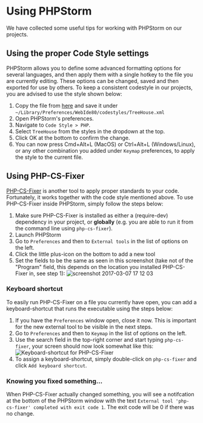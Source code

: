 Using PHPStorm
==============

We have collected some useful tips for working with PHPStorm on our projects.


## Using the proper Code Style settings

PHPStorm allows you to define some advanced formatting options for several languages,
and then apply them with a single hotkey to the file you are currently editing.
These options can be changed, saved and then exported for use by others.
To keep a consistent codestyle in our projects, you are advised to use the style shown below:

1. Copy the file from [here](/assets/codestyles/TreeHouse.xml) and save it under ``~/Library/Preferences/WebIde80/codestyles/TreeHouse.xml``
2. Open PHPStorm's preferences.
3. Navigate to ``Code Style > PHP``.
4. Select ``TreeHouse`` from the styles in the dropdown at the top.
5. Click OK at the bottom to confirm the change.
6. You can now press Cmd+Alt+L (MacOS) or Ctrl+Alt+L (Windows/Linux), or any other combination you added under ``Keymap`` preferences, to apply the style to the current file.


## Using PHP-CS-Fixer

[PHP-CS-Fixer](https://github.com/FriendsOfPHP/PHP-CS-Fixer) is another tool to apply proper standards to your code.
Fortunately, it works together with the code style mentioned above.
To use PHP-CS-Fixer inside PHPStorm, simply follow the steps below:

1. Make sure PHP-CS-Fixer is installed as either a (require-dev) dependency in your project, or **globally** (e.g. you are able to run it from the command line using ``php-cs-fixer``).
2. Launch PHPStorm
3. Go to ``Preferences`` and then to ``External tools`` in the list of options on the left.
4. Click the little plus-icon on the bottom to add a new tool
5. Set the fields to be the same as seen in this screenshot (take not of the "Program" field, this depends on the location you installed PHP-CS-Fixer in, see step 1): ![screenshot 2017-03-07 17 12 03](https://cloud.githubusercontent.com/assets/1062751/23665599/382ff3d2-0359-11e7-83b4-2269d3f7c457.png)


### Keyboard shortcut

To easily run PHP-CS-Fixer on a file you currently have open, you can add a keyboard-shortcut that runs the executable using the steps below:

1. If you have the ``Preferences`` window open, close it now. This is important for the new external tool to be visible in the next steps.
2. Go to ``Preferences`` and then to ``Keymap`` in the list of options on the left.
3. Use the search field in the top-right corner and start typing ``php-cs-fixer``, your screen should now look somewhat like this: ![Keyboard-shortcut for PHP-CS-Fixer](/assets/screenshots/php-cs-fixer-keyboard-shortcut.png)
4. To assign a keyboard-shortcut, simply double-click on ``php-cs-fixer`` and click ``Add keyboard shortcut``.


### Knowing you fixed something...

When PHP-CS-Fixer actually changed something, you will see a notifcation at the bottom of the PHPStorm window with
the text ``External tool 'php-cs-fixer' completed with exit code 1``. The exit code will be 0 if there was no change.
